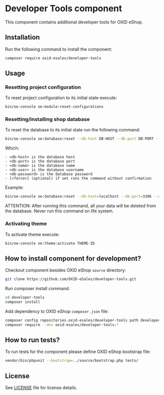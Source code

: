 # Developer Tools component

This component contains additional developer tools for OXID eShop.

## Installation

Run the following command to install the component:

```bash
composer require oxid-esales/developer-tools
```

## Usage

### Resetting project configuration
To reset project configuration to its initial state execute:

```bash
bin/oe-console oe:module:reset-configurations 
```

### Resetting/installing shop database
To reset the database to its initial state run the following command:

```bash
bin/oe-console oe:database:reset --db-host DB-HOST --db-port DB-PORT --db-name DB-NAME --db-user DB-USER --db-password DB-PASSWORD [--force]
```

Which:

    - <db-host> is the database host
    - <db-port> is the database port
    - <db-name> is the database name
    - <db-user> is the database username
    - <db-password> is the database password
    - [<force>] (optional) if set runs the command without confirmation

Example:

```bash
bin/oe-console oe:database:reset --db-host=localhost --db-port=3306 --db-name=test --db-user=test --db-password=test 
```

ATTENTION: After running this command, all your data will be deleted from the database. Never run this command on life system.

### Activating theme
To activate theme execute:

```bash
bin/oe-console oe:theme:activate THEME-ID
```


## How to install component for development?

Checkout component besides OXID eShop `source` directory:

```bash
git clone https://github.com/OXID-eSales/developer-tools.git
```

Run composer install command:

```bash
cd developer-tools
composer install
```

Add dependency to OXID eShop `composer.json` file:

```bash
composer config repositories.oxid-esales/developer-tools path developer-tools
composer require --dev oxid-esales/developer-tools:*
```

## How to run tests?

To run tests for the component please define OXID eShop bootstrap file:

```bash
vendor/bin/phpunit --bootstrap=../source/bootstrap.php tests/
```

## License

See [LICENSE](LICENSE) file for license details.
